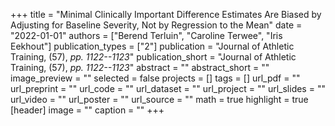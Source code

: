 +++
title = "Minimal Clinically Important Difference Estimates Are Biased by Adjusting for Baseline Severity, Not by Regression to the Mean"
date = "2022-01-01"
authors = ["Berend Terluin", "Caroline Terwee", "Iris Eekhout"]
publication_types = ["2"]
publication = "Journal of Athletic Training, (57), _pp. 1122--1123_"
publication_short = "Journal of Athletic Training, (57), _pp. 1122--1123_"
abstract = ""
abstract_short = ""
image_preview = ""
selected = false
projects = []
tags = []
url_pdf = ""
url_preprint = ""
url_code = ""
url_dataset = ""
url_project = ""
url_slides = ""
url_video = ""
url_poster = ""
url_source = ""
math = true
highlight = true
[header]
image = ""
caption = ""
+++
